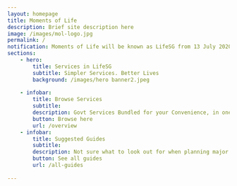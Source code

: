 ```yaml
---
layout: homepage
title: Moments of Life
description: Brief site description here
image: /images/mol-logo.jpg
permalink: /
notification: Moments of Life will be known as LifeSG from 13 July 2020 onwards! Download from your App Store or Google Play today!
sections:
    - hero:
        title: Services in LifeSG
        subtitle: Simpler Services. Better Lives
        background: /images/hero banner2.jpeg
  
    - infobar:
        title: Browse Services 
        subtitle: 
        description: Govt Services Bundled for your Convenience, in one place
        button: Browse here
        url: /overview
    - infobar:
        title: Suggested Guides
        subtitle:  
        description: Not sure what to look out for when planning major life decisions? We have put together what might be   relevant for you during each milestone in our Singaporean life.
        button: See all guides
        url: /all-guides
 
---
```

